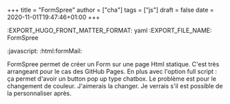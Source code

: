+++
title = "FormSpree"
author = ["cha"]
tags = ["js"]
draft = false
date = 2020-11-01T19:47:46+01:00
+++

:EXPORT\_HUGO\_FRONT\_MATTER\_FORMAT: yaml
:EXPORT\_FILE\_NAME: FormSpree

:javascript:
:html:formMail:

FormSpree permet de créer un Form sur une page Html statique. C'est très arrangeant pour le cas des GitHub Pages.
En plus avec l'option full script : ça permet d'avoir un button pop up type chatbox.
Le problème est pour le changement de couleur. J'aimerais la changer. Je verrais s'il est possible de la personnaliser
après.
